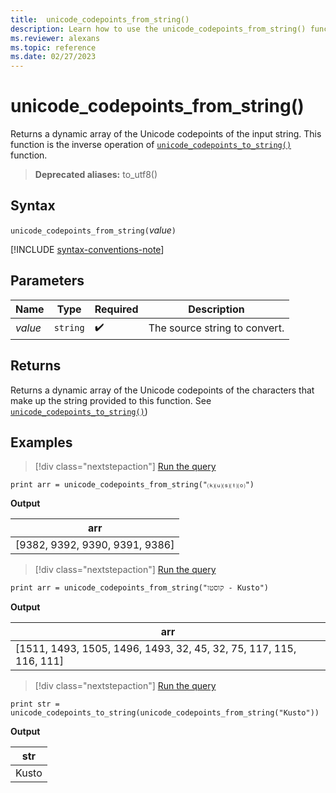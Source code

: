 ```yaml
---
title:  unicode_codepoints_from_string()
description: Learn how to use the unicode_codepoints_from_string() function to return a dynamic array of the Unicode codepoints of the input string.
ms.reviewer: alexans
ms.topic: reference
ms.date: 02/27/2023
---
```

# unicode_codepoints_from_string()

Returns a dynamic array of the Unicode codepoints of the input string. This function is the inverse operation of [`unicode_codepoints_to_string()`](unicode-codepoints-to-string-function.md) function.

> **Deprecated aliases:** to_utf8()

## Syntax

`unicode_codepoints_from_string(`*value*`)`

[!INCLUDE [syntax-conventions-note](../includes/syntax-conventions-note.md)]

## Parameters

| Name | Type | Required | Description |
|--|--|--|--|
| *value* | `string` |  :heavy_check_mark: | The source string to convert. |

## Returns

Returns a dynamic array of the Unicode codepoints of the characters that make up the string provided to this function.
See [`unicode_codepoints_to_string()`](unicode-codepoints-to-string-function.md))

## Examples

> [!div class="nextstepaction"]
> <a href="https://dataexplorer.azure.com/clusters/kvce69202ceceed490b88d.northeurope/databases/Other?query=H4sIAAAAAAAAAysoyswrUUgsKlKwVSjNy0zOT0mNBxEF+UDx4vi0ovzc+OISoKJ0DaVHk5Y9mrTh0aR1jyatfzRplZImADy1iJs9AAAA" target="_blank">Run the query</a>

```kusto
print arr = unicode_codepoints_from_string("⒦⒰⒮⒯⒪")
```

**Output**

|arr|
|---|
|[9382, 9392, 9390, 9391, 9386]|

> [!div class="nextstepaction"]
> <a href="https://dataexplorer.azure.com/clusters/kvce69202ceceed490b88d.northeurope/databases/Other?query=H4sIAAAAAAAAAysoyswrUUgsKlKwVSjNy0zOT0mNBxEF+UDx4vi0ovzc+OISoKJ0DaXry69Pvb7w+ozrUxV0FbxLi0vylTQBiYjgf0AAAAA=" target="_blank">Run the query</a>

```kusto
print arr = unicode_codepoints_from_string("קוסטו - Kusto")
```

**Output**

|arr|
|---|
|[1511, 1493, 1505, 1496, 1493, 32, 45, 32, 75, 117, 115, 116, 111]|

> [!div class="nextstepaction"]
> <a href="https://dataexplorer.azure.com/clusters/kvce69202ceceed490b88d.northeurope/databases/Other?query=H4sIAAAAAAAAAysoyswrUSguKVKwVSjNy0zOT0mNBxEF+UDx4viS/HigXGZeugYWybSi/FyYtJJ3aXFJvpKmJgA5JJpZUQAAAA==" target="_blank">Run the query</a>

```kusto
print str = unicode_codepoints_to_string(unicode_codepoints_from_string("Kusto"))
```

**Output**

|str|
|---|
|Kusto|
